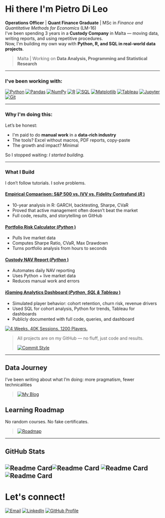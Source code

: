 # Hi there I'm Pietro Di Leo

**Operations Officer** | **Quant Finance Graduate** | MSc in *Finance and Quantitative Methods for Economics* (LM-16)  
I've been spending 3 years in a **Custody Company** in Malta — moving data, writing reports, and using repetitive procedures.  
Now, I'm building my own way with **Python, R, and SQL in real-world data projects**.

>Malta | Working on **Data Analysis, Programming and Statistical Research**

---

### I've been working with:
[![Python](https://img.shields.io/badge/Python-3776AB?style=for-the-badge&logo=python&logoColor=white)](https://www.python.org) [![Pandas](https://img.shields.io/badge/Pandas-150458?style=for-the-badge&logo=pandas&logoColor=white)](https://pandas.pydata.org) [![NumPy](https://img.shields.io/badge/NumPy-013243?style=for-the-badge&logo=numpy&logoColor=white)](https://numpy.org) [![R](https://img.shields.io/badge/R-276DC3?style=for-the-badge&logo=r&logoColor=white)](https://www.r-project.org) [![SQL](https://img.shields.io/badge/SQL-6AA84F?style=for-the-badge&logo=postgresql&logoColor=white)](https://www.postgresql.org) [![Matplotlib](https://img.shields.io/badge/Matplotlib-FFD966?style=for-the-badge&logo=matplotlib&logoColor=black)](https://matplotlib.org) [![Tableau](https://img.shields.io/badge/Tableau-660000?style=for-the-badge&logo=tableau&logoColor=white)](https://www.tableau.com) [![Jupyter](https://img.shields.io/badge/Jupyter-F37626?style=for-the-badge&logo=jupyter&logoColor=white)](https://jupyter.org) [![Git](https://img.shields.io/badge/Git-F05032?style=for-the-badge&logo=git&logoColor=white)](https://git-scm.com)

---

### Why I'm doing this:

Let’s be honest:  
- I'm paid to do **manual work** in a **data-rich industry**
- The tools? Excel without macros, PDF reports, copy-paste
- The growth and impact? Minimal

So I stopped waiting: *I started building.*

---

### What I Build

I don’t follow tutorials. I solve problems.

#### [Empirical Comparison: S&P 500 vs. IVV vs. Fidelity Contrafund (_R_ )](https://github.com/DLPietro/thesis-backtesting-etf-spx)
- 10-year analysis in R: GARCH, backtesting, Sharpe, CVaR
- Proved that active management often doesn’t beat the market
- Full code, results, and storytelling on GitHub

#### [Portfolio Risk Calculator (_Python_ )](https://github.com/DLPietro/portfolio-risk-calculator)
- Pulls live market data
- Computes Sharpe Ratio, CVaR, Max Drawdown
- Turns portfolio analysis from hours to seconds

#### [Custody NAV Report (_Python_ )](https://github.com/DLPietro/custody-nav-calculator)
- Automates daily NAV reporting
- Uses Python + live market data
- Reduces manual work and errors

#### [iGaming Analytics Dashboard (_Python, SQL & Tableau_ )](https://github.com/DLPietro/igaming-analytics-case-study)
- Simulated player behavior: cohort retention, churn risk, revenue drivers
- Used SQL for cohort analysis, Python for trends, Tableau for dashboards
- Publicly documented with full code, queries, and dashboard

[![4 Weeks. 40K Sessions. 1200 Players.](https://img.shields.io/badge/4_Weeks-40K_Sessions-F1C232?style=for-the-badge&logo=python&logoColor=white)](https://github.com/DLPietro/igaming-analytics-case-study/tree/main/docs)

>All projects are on my GitHub — no fluff, just code and results.
>
>[![Commit Style](https://img.shields.io/badge/Commit_Style-DLPietro-9B59B6?style=for-the-badge&logo=git&logoColor=white)](https://github.com/DLPietro/learning-roadmap/blob/main/CONTRIBUTING.md)

---

## Data Journey

I’ve been writing about what I’m doing: more pragmatism, fewer technicalities
>[![My Blog](https://img.shields.io/badge/Blog-My_Data_Journey-BCBCBC?style=for-the-badge&logo=ghost&logoColor=white)](https://dlpietro.github.io)

## Learning Roadmap

No random courses. No fake certificates.  
>[![Roadmap](https://img.shields.io/badge/Repo-%F0%9F%9A%80_My_Learning_Roadmap-28A745?style=for-the-badge&logo=ghost&logoColor=white)](https://github.com/DLPietro/learning-roadmap)
---
## GitHub Stats
![Readme Card](http://github-profile-summary-cards.vercel.app/api/cards/stats?username=DLPietro&theme=default&layout=compact&from=2025-07-31)![Readme Card](https://streak-stats.demolab.com?user=DLPietro&theme=default&hide_border=true&hide_total_contributions=true)
![Readme Card](https://github-readme-stats.vercel.app/api/top-langs/?username=DLPietro&layout=donut&theme=default&hide_border=true&hide=Jupyter%20Notebook)![Readme Card](http://github-profile-summary-cards.vercel.app/api/cards/productive-time?username=DLPietro&theme=default&utcOffset=8)
---
# Let's connect!
[![Email](https://img.shields.io/badge/Email-dileopie@gmail.com-D14836?style=for-the-badge&logo=gmail&logoColor=white)](mailto:dileopie@gmail.com) [![LinkedIn](https://img.shields.io/badge/LinkedIn-Pietro_Di_Leo-0077B5?style=for-the-badge&logo=linkedin&logoColor=white)](https://www.linkedin.com/in/pietrodileo) [![GitHub Profile](https://img.shields.io/badge/GitHub-DLPietro-181717?style=for-the-badge&logo=github&logoColor=white)](https://github.com/DLPietro)
